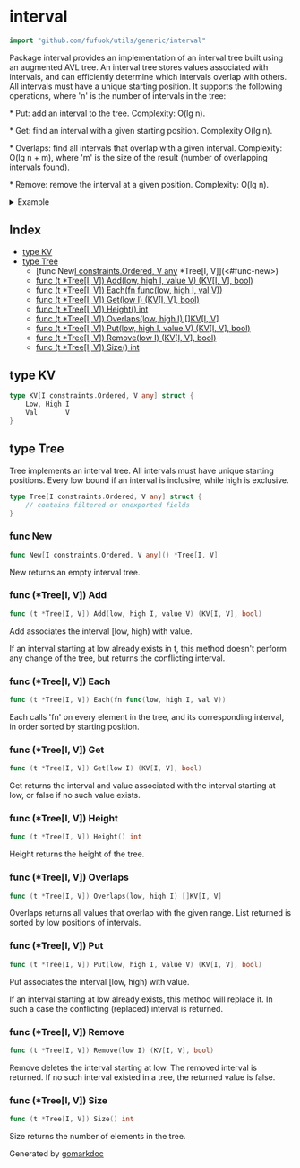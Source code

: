 <!-- Code generated by gomarkdoc. DO NOT EDIT -->

# interval

```go
import "github.com/fufuok/utils/generic/interval"
```

Package interval provides an implementation of an interval tree built using an augmented AVL tree. An interval tree stores values associated with intervals, and can efficiently determine which intervals overlap with others. All intervals must have a unique starting position. It supports the following operations, where 'n' is the number of intervals in the tree:

\* Put: add an interval to the tree. Complexity: O\(lg n\).

\* Get: find an interval with a given starting position. Complexity O\(lg n\).

\* Overlaps: find all intervals that overlap with a given interval. Complexity: O\(lg n \+ m\), where 'm' is the size of the result \(number of overlapping intervals found\).

\* Remove: remove the interval at a given position. Complexity: O\(lg n\).

<details><summary>Example</summary>
<p>

```go
{
	tree := New[int, string]()
	tree.Put(0, 10, "foo")
	tree.Put(5, 9, "bar")
	tree.Put(10, 11, "baz")
	tree.Put(-10, 4, "quux")

	vals := tree.Overlaps(4, 10)
	for _, v := range vals {
		fmt.Println(v.Val)
	}

}
```

#### Output

```
foo
bar
```

</p>
</details>

## Index

- [type KV](<#type-kv>)
- [type Tree](<#type-tree>)
  - [func New[I constraints.Ordered, V any]() *Tree[I, V]](<#func-new>)
  - [func (t *Tree[I, V]) Add(low, high I, value V) (KV[I, V], bool)](<#func-treei-v-add>)
  - [func (t *Tree[I, V]) Each(fn func(low, high I, val V))](<#func-treei-v-each>)
  - [func (t *Tree[I, V]) Get(low I) (KV[I, V], bool)](<#func-treei-v-get>)
  - [func (t *Tree[I, V]) Height() int](<#func-treei-v-height>)
  - [func (t *Tree[I, V]) Overlaps(low, high I) []KV[I, V]](<#func-treei-v-overlaps>)
  - [func (t *Tree[I, V]) Put(low, high I, value V) (KV[I, V], bool)](<#func-treei-v-put>)
  - [func (t *Tree[I, V]) Remove(low I) (KV[I, V], bool)](<#func-treei-v-remove>)
  - [func (t *Tree[I, V]) Size() int](<#func-treei-v-size>)


## type KV

```go
type KV[I constraints.Ordered, V any] struct {
    Low, High I
    Val       V
}
```

## type Tree

Tree implements an interval tree. All intervals must have unique starting positions. Every low bound if an interval is inclusive, while high is exclusive.

```go
type Tree[I constraints.Ordered, V any] struct {
    // contains filtered or unexported fields
}
```

### func New

```go
func New[I constraints.Ordered, V any]() *Tree[I, V]
```

New returns an empty interval tree.

### func \(\*Tree\[I, V\]\) Add

```go
func (t *Tree[I, V]) Add(low, high I, value V) (KV[I, V], bool)
```

Add associates the interval \[low, high\) with value.

If an interval starting at low already exists in t, this method doesn't perform any change of the tree, but returns the conflicting interval.

### func \(\*Tree\[I, V\]\) Each

```go
func (t *Tree[I, V]) Each(fn func(low, high I, val V))
```

Each calls 'fn' on every element in the tree, and its corresponding interval, in order sorted by starting position.

### func \(\*Tree\[I, V\]\) Get

```go
func (t *Tree[I, V]) Get(low I) (KV[I, V], bool)
```

Get returns the interval and value associated with the interval starting at low, or false if no such value exists.

### func \(\*Tree\[I, V\]\) Height

```go
func (t *Tree[I, V]) Height() int
```

Height returns the height of the tree.

### func \(\*Tree\[I, V\]\) Overlaps

```go
func (t *Tree[I, V]) Overlaps(low, high I) []KV[I, V]
```

Overlaps returns all values that overlap with the given range. List returned is sorted by low positions of intervals.

### func \(\*Tree\[I, V\]\) Put

```go
func (t *Tree[I, V]) Put(low, high I, value V) (KV[I, V], bool)
```

Put associates the interval \[low, high\) with value.

If an interval starting at low already exists, this method will replace it. In such a case the conflicting \(replaced\) interval is returned.

### func \(\*Tree\[I, V\]\) Remove

```go
func (t *Tree[I, V]) Remove(low I) (KV[I, V], bool)
```

Remove deletes the interval starting at low. The removed interval is returned. If no such interval existed in a tree, the returned value is false.

### func \(\*Tree\[I, V\]\) Size

```go
func (t *Tree[I, V]) Size() int
```

Size returns the number of elements in the tree.



Generated by [gomarkdoc](<https://github.com/princjef/gomarkdoc>)
